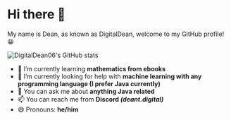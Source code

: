 # Hi there 👋
My name is Dean, as known as DigitalDean, welcome to my GitHub profile! 😀

![DigitalDean06's GitHub stats](https://github-readme-stats.vercel.app/api?username=DigitalDean06&count_private=true&show_icons=true&theme=dark)
- 🌱 I’m currently learning **mathematics from ebooks**
- 🤔 I’m currently looking for help with **machine learning with any programming language (I prefer Java currently)**
- 💬 You can ask me about **anything Java related**
- 📫 You can reach me from **Discord *(deant.digital)***
- 😄 Pronouns: **he/him**
<!--
**DigitalDean06/DigitalDean06** is a ✨ _special_ ✨ repository because its `README.md` (this file) appears on your GitHub profile.

Here are some ideas to get you started:

- 🔭 I’m currently working on: ...
- 🌱 I’m currently learning: ...
- 👯 I’m looking to collaborate on: ...
- 🤔 I’m looking for help with: ...
- 💬 Ask me about: ...
- 📫 How to reach me: ...
- 😄 Pronouns: ...
- ⚡ Fun fact: ...
-->

